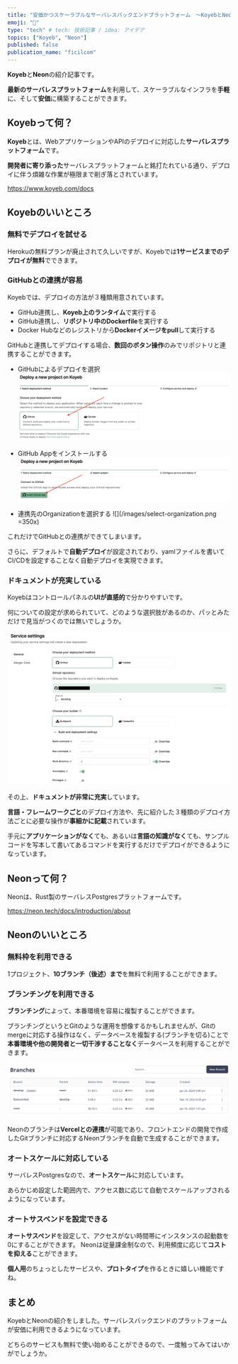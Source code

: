 ```yaml
---
title: "安価かつスケーラブルなサーバレスバックエンドプラットフォーム　～KoyebとNeonのススメ～"
emoji: "🤖"
type: "tech" # tech: 技術記事 / idea: アイデア
topics: ["Koyeb", "Neon"]
published: false
publication_name: "ficilcom"
---
```


**Koyeb**と**Neon**の紹介記事です。

**最新のサーバレスプラットフォーム**を利用して、スケーラブルなインフラを**手軽**に、そして**安価**に構築することができます。

## Koyebって何？

**Koyeb**とは、WebアプリケーションやAPIのデプロイに対応した**サーバレスプラットフォーム**です。

**開発者に寄り添った**サーバレスプラットフォームと銘打たれている通り、デプロイに伴う煩雑な作業が極限まで削ぎ落とされています。

https://www.koyeb.com/docs


## Koyebのいいところ

### 無料でデプロイを試せる

Herokuの無料プランが廃止されて久しいですが、Koyebでは**1サービスまでのデプロイが無料**でできます。

### GitHubとの連携が容易

Koyebでは、デプロイの方法が３種類用意されています。
- GitHub連携し、**Koyeb上のランタイム**で実行する
- GitHub連携し、**リポジトリ中のDockerfile**を実行する
- Docker Hubなどのレジストリから**Dockerイメージをpull**して実行する

GitHubと連携してデプロイする場合、**数回のボタン操作**のみでリポジトリと連携することができます。

- GitHubによるデプロイを選択
![](/images/select-github.png)

- GitHub Appをインストールする
![](/images/install-github-app.png)

- 連携先のOrganizationを選択する
![](/images/select-organization.png =350x)

これだけでGitHubとの連携ができてしまいます。


さらに、デフォルトで**自動デプロイ**が設定されており、yamlファイルを書いてCI/CDを設定することなく自動デプロイを実現できます。

### ドキュメントが充実している

Koyebはコントロールパネルの**UIが直感的**で分かりやすいです。

何についての設定が求められていて、どのような選択肢があるのか、パッとみただけで見当がつくのでは無いでしょうか。

![](/images/deploy-settings.png)


その上、**ドキュメントが非常に充実**しています。

**言語・フレームワークごと**のデプロイ方法や、先に紹介した３種類のデプロイ方法ごとに必要な操作が**事細かに記載**されています。

手元に**アプリケーションがなく**ても、あるいは**言語の知識がなく**ても、サンプルコードを写本して書いてあるコマンドを実行するだけでデプロイができるようになっています。


## Neonって何？

Neonは、Rust製のサーバレスPostgresプラットフォームです。

https://neon.tech/docs/introduction/about

## Neonのいいところ

### 無料枠を利用できる

1プロジェクト、**10ブランチ（後述）まで**を無料で利用することができます。

### ブランチングを利用できる

**ブランチング**によって、本番環境を容易に複製することができます。

ブランチングというとGitのような運用を想像するかもしれませんが、Gitのmergeに対応する操作はなく、データベースを複製する(ブランチを切る)ことで**本番環境や他の開発者と一切干渉することなく**データベースを利用することができます。

![](/images/neon-branches.png)

Neonのブランチは**Vercelとの連携**が可能であり、フロントエンドの開発で作成したGitブランチに対応するNeonブランチを自動で生成することができます。

### オートスケールに対応している

サーバレスPostgresなので、**オートスケール**に対応しています。

あらかじめ設定した範囲内で、アクセス数に応じて自動でスケールアップされるようになっています。

### オートサスペンドを設定できる

**オートサスペンド**を設定して、アクセスがない時間帯にインスタンスの起動数を0にすることができます。
Neonは従量課金制なので、利用頻度に応じて**コストを抑える**ことができます。

**個人用**のちょっとしたサービスや、**プロトタイプ**を作るときに嬉しい機能ですね。


## まとめ

KoyebとNeonの紹介をしました。サーバレスバックエンドのプラットフォームが安価に利用できるようになっています。

どちらのサービスも無料で使い始めることができるので、一度触ってみてはいかがでしょうか。

